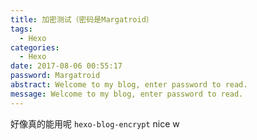 ```yaml
---
title: 加密测试（密码是Margatroid）
tags:
  - Hexo
categories:
  - Hexo
date: 2017-08-06 00:55:17
password: Margatroid
abstract: Welcome to my blog, enter password to read.
message: Welcome to my blog, enter password to read.
---
```


好像真的能用呢
`hexo-blog-encrypt`
nice w
